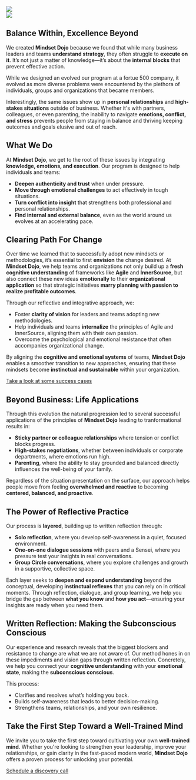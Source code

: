 
<div class="row">
    <div class="col-md-5 col-sm-4 text-center">
        <img class="img-fluid" src="images/DojoLogo-Black-Center.png" style="max-height:350px">
    </div>
    <div class="col-md-7 col-sm-8 text-right d-none d-sm-block">
        <img class="img-fluid" src="images/Pagoda-Black.png" style="max-height:350px">
    </div>
</div>

## Balance Within, Excellence Beyond

We created **Mindset Dojo** because we found that while many business leaders and teams **understand strategy**, they often struggle to **execute on it**. It’s not just a matter of knowledge—it’s about the **internal blocks** that prevent effective action.

While we designed an evolved our program at a fortue 500 company, it evolved as more diverse problems were encountered by the plethora of individuals, groups and organizations that became members.

Interestingly, the same issues show up in **personal relationships** and **high-stakes situations** outside of business. Whether it's with partners, colleagues, or even parenting, the inability to navigate **emotions, conflict, and stress** prevents people from staying in balance and thriving keeping outcomes and goals elusive and out of reach.

## What We Do

At **Mindset Dojo**, we get to the root of these issues by integrating **knowledge, emotions, and execution**. Our program is designed to help individuals and teams:

- **Deepen authenticity and trust** when under pressure.
- **Move through emotional challenges** to act effectively in tough situations.
- **Turn conflict into insight** that strengthens both professional and personal relationships.
- **Find internal and external balance**, even as the world around us evolves at an accelerating pace.

## Clearing Path For Change

Over time we learned that to successfully adopt new mindsets or methodologies, it’s essential to first **envision** the change desired. At **Mindset Dojo**, we help teams and organizations not only build up a **fresh cognitive understanding** of frameworks like **Agile** and **InnerSource**, but also connect these new ideas **emotionally** to their **organizational application** so that strategic initiatives **marry planning with passion to realize profitable outcomes**.

Through our reflective and integrative approach, we:

- Foster **clarity of vision** for leaders and teams adopting new methodologies.
- Help individuals and teams **internalize** the principles of Agile and InnerSource, aligning them with their own passion.
- Overcome the psychological and emotional resistance that often accompanies organizational change.
  
By aligning the **cognitive and emotional systems** of teams, **Mindset Dojo** enables a smoother transition to new approaches, ensuring that these mindsets become **instinctual and sustainable** within your organization.

[Take a look at some success cases](https://projects.michael.basil.one/)

## Beyond Business: Life Applications

Through this evolution the natural progression led to several successful applications of the principles of **Mindset Dojo** leading to tranformational results in:

- **Sticky partner or colleague relationships** where tension or conflict blocks progress.
- **High-stakes negotiations**, whether between individuals or corporate departments, where emotions run high.
- **Parenting**, where the ability to stay grounded and balanced directly influences the well-being of your family.

Regardless of the situation presentation on the surface, our approach helps people move from feeling **overwhelmed and reactive** to becoming **centered, balanced, and proactive**.

## The Power of Reflective Practice

Our process is **layered**, building up to written reflection through:

- **Solo reflection**, where you develop self-awareness in a quiet, focused environment.
- **One-on-one dialogue sessions** with peers and a Sensei, where you pressure test your insights in real conversations.
- **Group Circle conversations**, where you explore challenges and growth in a supportive, collective space.

Each layer seeks to **deepen and expand understanding** beyond the conceptual, developing **instinctual reflexes** that you can rely on in critical moments. Through reflection, dialogue, and group learning, we help you bridge the gap between **what you know** and **how you act**—ensuring your insights are ready when you need them.

## Written Reflection: Making the Subconscious Conscious

Our experience and research reveals that the biggest blockers and resistance to change are what we are not aware of.  Our method hones in on these impediments and vision gaps through written reflection.  Concretely, we help you connect your **cognitive understanding** with your **emotional state**, making the **subconscious conscious**. 

This process:

- Clarifies and resolves what’s holding you back.
- Builds self-awareness that leads to better decision-making.
- Strengthens teams, relationships, and your own resilience.

## Take the First Step Toward a Well-Trained Mind

We invite you to take the first step toward cultivating your own **well-trained mind**. Whether you're looking to strengthen your leadership, improve your relationships, or gain clarity in the fast-paced modern world, **Mindset Dojo** offers a proven process for unlocking your potential.

[Schedule a discovery call](https://connect.mindset.dojo.center/)
